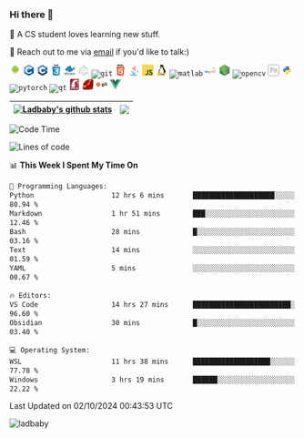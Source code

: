 ### Hi there 👋

🔬 A CS student loves learning new stuff.

💬 Reach out to me via [email](mailto:4zmyslr68@mozmail.com) if you'd like to talk:)

<code><img src="https://raw.githubusercontent.com/devicons/devicon/master/icons/android/android-original-wordmark.svg" alt="android" width="20" height="20"/></code>
<code><img src="https://raw.githubusercontent.com/devicons/devicon/master/icons/c/c-original.svg" alt="c" width="20" height="20"/></code>
<code><img height="20" src="https://raw.githubusercontent.com/github/explore/80688e429a7d4ef2fca1e82350fe8e3517d3494d/topics/cpp/cpp.png"></code>
<code><img src="https://raw.githubusercontent.com/devicons/devicon/master/icons/css3/css3-original-wordmark.svg" alt="css3" width="20" height="20"/></code>
<code><img src="https://raw.githubusercontent.com/devicons/devicon/master/icons/docker/docker-original-wordmark.svg" alt="docker" width="20" height="20"/></code>
<code><img src="https://raw.githubusercontent.com/devicons/devicon/master/icons/electron/electron-original.svg" alt="electron" width="20" height="20"/></code>
<code><img src="https://www.vectorlogo.zone/logos/git-scm/git-scm-icon.svg" alt="git" width="20" height="20"/></code>
<code><img src="https://raw.githubusercontent.com/devicons/devicon/master/icons/html5/html5-original-wordmark.svg" alt="html5" width="20" height="20"/></code>
<code><img src="https://raw.githubusercontent.com/devicons/devicon/master/icons/java/java-original.svg" alt="java" width="20" height="20"/></code>
<code><img height="20" src="https://raw.githubusercontent.com/github/explore/80688e429a7d4ef2fca1e82350fe8e3517d3494d/topics/javascript/javascript.png"></code>
<code><img src="https://raw.githubusercontent.com/devicons/devicon/master/icons/linux/linux-original.svg" alt="linux" width="20" height="20"/></code>
<code><img src="https://upload.wikimedia.org/wikipedia/commons/2/21/Matlab_Logo.png" alt="matlab" width="20" height="20"/></code>
<code><img src="https://raw.githubusercontent.com/devicons/devicon/master/icons/mysql/mysql-original-wordmark.svg" alt="mysql" width="20" height="20"/></code>
<code><img height="20" src="https://raw.githubusercontent.com/github/explore/80688e429a7d4ef2fca1e82350fe8e3517d3494d/topics/nodejs/nodejs.png"></code>
<code><img src="https://www.vectorlogo.zone/logos/opencv/opencv-icon.svg" alt="opencv" width="20" height="20"/></code>
<code><img src="https://raw.githubusercontent.com/devicons/devicon/master/icons/photoshop/photoshop-line.svg" alt="photoshop" width="20" height="20"/></code>
<code><img height="20" src="https://raw.githubusercontent.com/github/explore/80688e429a7d4ef2fca1e82350fe8e3517d3494d/topics/python/python.png"></code>
<code><img src="https://www.vectorlogo.zone/logos/pytorch/pytorch-icon.svg" alt="pytorch" width="20" height="20"/></code>
<code><img src="https://upload.wikimedia.org/wikipedia/commons/0/0b/Qt_logo_2016.svg" alt="qt" width="20" height="20"/></code>
<code><img src="https://raw.githubusercontent.com/devicons/devicon/master/icons/rails/rails-original-wordmark.svg" alt="rails" width="20" height="20"/></code>
<code><img src="https://raw.githubusercontent.com/devicons/devicon/master/icons/ruby/ruby-original.svg" alt="ruby" width="20" height="20"/></code>
<code><img height="20" src="https://raw.githubusercontent.com/github/explore/80688e429a7d4ef2fca1e82350fe8e3517d3494d/topics/git/git.png"></code>
<code><img height="20" src="https://raw.githubusercontent.com/github/explore/80688e429a7d4ef2fca1e82350fe8e3517d3494d/topics/vue/vue.png"></code>


| <a href="https://github.com/anuraghazra/github-readme-stats"><img align="center" src="https://github-readme-stats.vercel.app/api?username=ladbaby&show_icons=true&include_all_commits=true&hide_border=true" alt="Ladbaby's github stats" /></a> | <a href="https://github.com/anuraghazra/github-readme-stats"><img align="center" src="https://github-readme-stats.vercel.app/api/top-langs/?username=ladbaby&layout=compact&hide_border=true" /></a> |
| ------------- | ------------- |

<!--START_SECTION:waka-->
![Code Time](http://img.shields.io/badge/Code%20Time-1%2C736%20hrs%2053%20mins-blue)

![Lines of code](https://img.shields.io/badge/From%20Hello%20World%20I%27ve%20Written-15.3%20million%20lines%20of%20code-blue)

📊 **This Week I Spent My Time On** 

```text
💬 Programming Languages: 
Python                   12 hrs 6 mins       ████████████████████░░░░░   80.94 % 
Markdown                 1 hr 51 mins        ███░░░░░░░░░░░░░░░░░░░░░░   12.46 % 
Bash                     28 mins             █░░░░░░░░░░░░░░░░░░░░░░░░   03.16 % 
Text                     14 mins             ░░░░░░░░░░░░░░░░░░░░░░░░░   01.59 % 
YAML                     5 mins              ░░░░░░░░░░░░░░░░░░░░░░░░░   00.67 % 

🔥 Editors: 
VS Code                  14 hrs 27 mins      ████████████████████████░   96.60 % 
Obsidian                 30 mins             █░░░░░░░░░░░░░░░░░░░░░░░░   03.40 % 

💻 Operating System: 
WSL                      11 hrs 38 mins      ███████████████████░░░░░░   77.78 % 
Windows                  3 hrs 19 mins       ██████░░░░░░░░░░░░░░░░░░░   22.22 % 
```


 Last Updated on 02/10/2024 00:43:53 UTC
<!--END_SECTION:waka-->

<p align="left"> <img src="https://komarev.com/ghpvc/?username=ladbaby&label=Profile%20views&color=0e75b6&style=flat" alt="ladbaby" /> </p>
